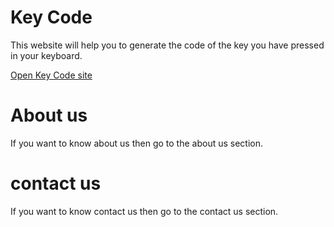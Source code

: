 # Key Code
This website will help you to generate the code of the key you have pressed in your keyboard.

[Open Key Code site](https://muhammedraiyaan2.github.io/key-code)
# About us
If you want to know about us then go to the about us section.
# contact us
If you want to know contact us then go to the contact us section.